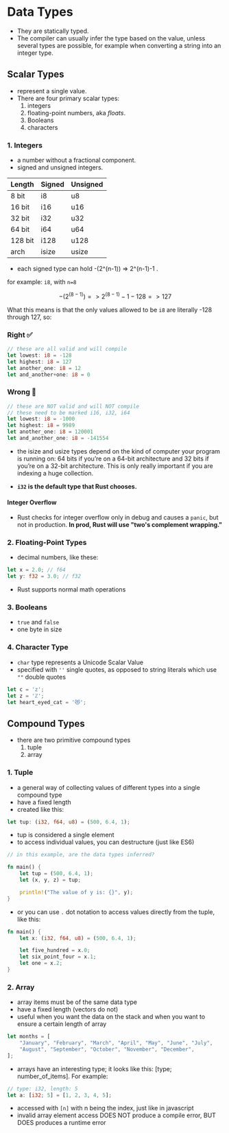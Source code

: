 # Data Types

- They are statically typed.
- The compiler can usually infer the type based on the value, unless several types are possible, for example when converting a string into an integer type.

## Scalar Types

- represent a single value.
- There are four primary scalar types:
    1. integers
    2. floating-point numbers, aka _floats_.
    3. Booleans
    4. characters

### 1. Integers

- a number without a fractional component.
- signed and unsigned integers.

| Length  | Signed | Unsigned |
| ------- | ------ | -------- |
| 8 bit   | i8     | u8       |
| 16 bit  | i16    | u16      |
| 32 bit  | i32    | u32      |
| 64 bit  | i64    | u64      |
| 128 bit | i128   | u128     |
| arch    | isize  | usize    |

- each signed type can hold -(2^(n-1)) => 2^(n-1)-1 .

for example: `i8`, with `n=8`

```math
-(2^(8-1)) => 2^(8-1)-1

-128 => 127
```

What this means is that the only values allowed to be `i8` are literally -128 through 127, so:

### Right ✅

```rust
// these are all valid and will compile
let lowest: i8 = -128
let highest: i8 = 127
let another_one: i8 = 12
let and_another+one: i8 = 0
```

### Wrong 🚫

```rust
// these are NOT valid and will NOT compile
// these need to be marked i16, i32, i64
let lowest: i8 = -1000
let highest: i8 = 9989
let another_one: i8 = 120001
let and_another_one: i8 = -141554
```

- the isize and usize types depend on the kind of computer your program is running on: 64 bits if you’re on a 64-bit architecture and 32 bits if you’re on a 32-bit architecture. This is only really important if you are indexing a huge collection.

- **`i32` is the default type that Rust chooses.**

#### Integer Overflow

- Rust checks for integer overflow only in debug and causes a `panic`, but not in production. **In prod, Rust will use "two's complement wrapping."**

### 2. Floating-Point Types

- decimal numbers, like these:

```rust
let x = 2.0; // f64
let y: f32 = 3.0; // f32
```

- Rust supports normal math operations

### 3. Booleans

- `true` and `false`
- one byte in size

### 4. Character Type

- `char` type represents a Unicode Scalar Value
- specified with `''` single quotes, as opposed to string literals which use `""` double quotes

```rust
let c = 'z';
let z = 'ℤ';
let heart_eyed_cat = '😻';
```

## Compound Types

- there are two primitive compound types
    1. tuple
    2. array

### 1. Tuple

- a general way of collecting values of different types into a single compound type
- have a fixed length
- created like this:

```rust
let tup: (i32, f64, u8) = (500, 6.4, 1);
```

- tup is considered a single element
- to access individual values, you can destructure (just like ES6)

```rust
// in this example, are the data types inferred?

fn main() {
    let tup = (500, 6.4, 1);
    let (x, y, z) = tup;

    println!("The value of y is: {}", y);
}
```

- or you can use `.` dot notation to access values directly from the tuple, like this:

```rust
fn main() {
    let x: (i32, f64, u8) = (500, 6.4, 1);

    let five_hundred = x.0;
    let six_point_four = x.1;
    let one = x.2;
}
```

### 2. Array

- array items must be of the same data type
- have a fixed length (vectors do not)
- useful when you want the data on the stack and when you want to ensure a certain length of array

```rust
let months = [
    "January", "February", "March", "April", "May", "June", "July",
    "August", "September", "October", "November", "December",
];
```

- arrays have an interesting type; it looks like this: [type; number_of_items]. For example:

```rust
// type: i32, length: 5
let a: [i32; 5] = [1, 2, 3, 4, 5];
```

- accessed with `[n]` with n being the index, just like in javascript
- invalid array element access DOES NOT produce a compile error, BUT DOES produces a runtime error
